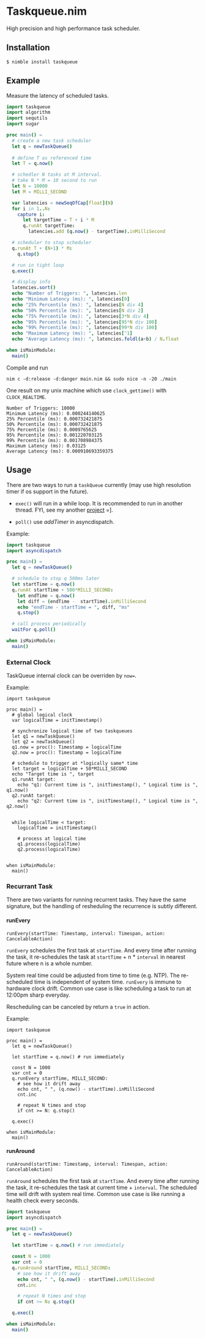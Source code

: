 # Taskqueue.nim

High precision and high performance task scheduler.

## Installation

```
$ nimble install taskqueue
```

## Example

Measure the latency of scheduled tasks. 

```nim
import taskqueue
import algorithm
import sequtils
import sugar

proc main() = 
  # create a new task scheduler
  let q = newTaskQueue()
      
  # define T as referenced time
  let T = q.now()

  # schedler N tasks at M interval.
  # take N * M = 10 second to run
  let N = 10000
  let M = MILLI_SECOND

  var latencies = newSeqOfCap[float](N)
  for i in 1..N:
    capture i:
      let targetTime = T + i * M
      q.runAt targetTime:
        latencies.add (q.now() - targetTime).inMilliSecond 

  # scheduler to stop scheduler
  q.runAt T + (N+1) * M:
    q.stop()

  # run in tight loop
  q.exec()

  # display info
  latencies.sort()
  echo "Number of Triggers: ", latencies.len
  echo "Minimum Latency (ms): ", latencies[0]
  echo "25% Percentile (ms): ", latencies[N div 4]
  echo "50% Percentile (ms): ", latencies[N div 2]
  echo "75% Percentile (ms): ", latencies[3*N div 4]
  echo "95% Percentile (ms): ", latencies[95*N div 100]
  echo "99% Percentile (ms): ", latencies[99*N div 100]
  echo "Maximum Latency (ms): ", latencies[^1]
  echo "Average Latency (ms): ", latencies.foldl(a+b) / N.float

when isMainModule:
  main()
```

Compile and run

```
nim c -d:release -d:danger main.nim && sudo nice -n -20 ./main
```

One result on my unix machine which use `clock_gettime()` with `CLOCK_REALTIME`. 

```
Number of Triggers: 10000
Minimum Latency (ms): 0.000244140625
25% Percentile (ms): 0.000732421875
50% Percentile (ms): 0.000732421875
75% Percentile (ms): 0.0009765625
95% Percentile (ms): 0.001220703125
99% Percentile (ms): 0.001708984375
Maximum Latency (ms): 0.03125
Average Latency (ms): 0.000910693359375
```

## Usage

There are two ways to run a `taskQueue` currently (may use high resolution timer if os support in the future).

- `exec()` will run in a while loop. It is recommended to run in another thread. FYI, see my another [project](https://github.com/jackhftang/threadproxy.nim) =].

- `poll()` use *addTimer* in asyncdispatch. 

Example:

```nim
import taskqueue
import asyncdispatch 

proc main() =
  let q = newTaskQueue()

  # schedule to stop q 500ms later
  let startTime = q.now()
  q.runAt startTime + 500*MILLI_SECOND:
    let endTime = q.now()
    let diff = (endTime -  startTime).inMilliSecond
    echo "endTime - startTime = ", diff, "ms"
    q.stop()

  # call process periodically
  waitFor q.poll()

when isMainModule:
  main()
```

### External Clock

TaskQueue internal clock can be overriden by `now=`.

Example:

```
import taskqueue

proc main() =
  # global logical clock
  var logicalTime = initTimestamp()

  # synchronize logical time of two taskqueues
  let q1 = newTaskQueue()
  let q2 = newTaskQueue()
  q1.now = proc(): Timestamp = logicalTime 
  q2.now = proc(): Timestamp = logicalTime
  
  # schedule to trigger at *logically same* time 
  let target = logicalTime + 50*MILLI_SECOND
  echo "Target time is ", target
  q1.runAt target:
    echo "q1: Current time is ", initTimestamp(), " Logical time is ", q1.now()
  q2.runAt target:
    echo "q2: Current time is ", initTimestamp(), " Logical time is ", q2.now()


  while logicalTime < target:
    logicalTime = initTimestamp()

    # process at logical time 
    q1.process(logicalTime)
    q2.process(logicalTime)


when isMainModule:
  main()
```

### Recurrant Task 

There are two variants for running recurrent tasks. They have the same signature, but the handling of resheduling the recurrence is subtly different. 

#### runEvery

`runEvery(startTime: Timestamp, interval: Timespan, action: CancelableAction)` 

`runEvery` schedules the first task at `startTime`. And every time after running the task, it re-schedules the task at `startTime` + n * `interval` in nearest future where n is a whole number.

System real time could be adjusted from time to time (e.g. NTP). The re-scheduled time is independent of system time. `runEvery` is immune to hardware clock drift. Common use case is like scheduling a task to run at 12:00pm sharp everyday. 

Rescheduling can be canceled by return a `true` in action.

Example:

```
import taskqueue

proc main() =
  let q = newTaskQueue()

  let startTime = q.now() # run immediately

  const N = 1000
  var cnt = 0
  q.runEvery startTime, MILLI_SECOND:
    # see how it drift away
    echo cnt, " ", (q.now() - startTime).inMilliSecond 
    cnt.inc

    # repeat N times and stop
    if cnt >= N: q.stop()

  q.exec()

when isMainModule:
  main()
```

#### runAround    

`runAround(startTime: Timestamp, interval: Timespan, action: CancelableAction)` 

`runAround` schedules the first task at `startTime`. And every time after running the task, it re-schedules the task at current time + `interval`. The scheduled time will drift with system real time. Common use case is like running a health check every seconds.


```nim
import taskqueue
import asyncdispatch

proc main() =
  let q = newTaskQueue()

  let startTime = q.now() # run immediately

  const N = 1000
  var cnt = 0
  q.runAround startTime, MILLI_SECOND:
    # see how it drift away
    echo cnt, " ", (q.now() - startTime).inMilliSecond 
    cnt.inc

    # repeat N times and stop
    if cnt >= N: q.stop()

  q.exec()

when isMainModule:
  main()
```
